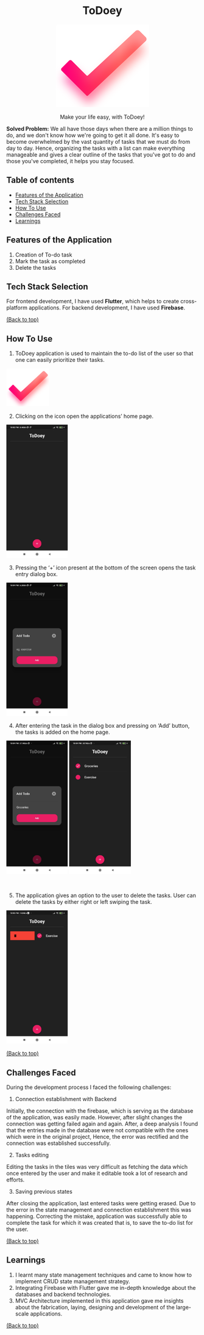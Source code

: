 <h1 align="center">ToDoey</h1>
<!-- Add banner here -->
<p align = "center">
  <img src="assets/icon.png" />
</p>

<p align = "center">
  Make your life easy, with ToDoey!
</p>

<b>Solved Problem:</b> We all have those days when there are a million things to do, and we don't know how we're going to get it all done. It's easy to become overwhelmed by the vast quantity of tasks that we must do from day to day. Hence, organizing the tasks with a list can make everything manageable and gives a clear outline of the tasks that you've got to do and those you've completed, it helps you stay focused.

## Table of contents

- [Features of the Application](#features-of-the-application)
- [Tech Stack Selection](#tech-stack-selection)
- [How To Use](#how-to-use)
- [Challenges Faced](#challenges-faced)
- [Learnings](#learnings)

## Features of the Application

1. Creation of To-do task
2. Mark the task as completed
3. Delete the tasks

## Tech Stack Selection 

For frontend development, I have used <b>Flutter</b>, which helps to create cross-platform applications. For backend development, I have used <b>Firebase</b>.

[(Back to top)](#table-of-contents)

## How To Use

1. ToDoey application is used to maintain the to-do list of the user so that one can easily prioritize their tasks.

<img src="assets/icon.png" height="100px"> 

<br>

2. Clicking on the icon open the applications’ home page.

<img src="assets/HomeScreen.jpeg" height="350px"> 

<br>

3. Pressing the ‘+’ icon present at the bottom of the screen opens the task entry dialog box.

<img src="assets/TodoTile.jpeg" height="350px"> 

<br>

4. After entering the task in the dialog box and pressing on ‘Add’ button, the tasks is added on the home page.

<img src="assets/AddingTask.jpeg" height="350px">   <img src="assets/CompletingTask.jpeg" height="350px"> 

<br>

5. The application gives an option to the user to delete the tasks. User can delete the tasks by either right or left swiping the task.

<img src="assets/DeletingTask.jpeg" height="350px">

<br>

[(Back to top)](#table-of-contents)

## Challenges Faced

 During the development process I faced the following challenges: 

1. Connection establishment with Backend

Initially, the connection with the firebase, which is serving as the database of the application, was easily made. However, after slight changes the connection was getting failed again and again. After, a deep analysis I found that the entries made in the database were not compatible with the ones which were in the original project, Hence, the error was rectified and the connection was established successfully.

2. Tasks editing

Editing the tasks in the tiles was very difficult as fetching the data which once entered by the user and make it editable took a lot of research and efforts.

3. Saving previous states

After closing the application, last entered tasks were getting erased. Due to the error in the state management and connection establishment this was happening. Correcting the mistake, application was successfully able to complete the task for which it was created that is, to save the to-do list for the user.

[(Back to top)](#table-of-contents)

## Learnings

1. I learnt many state management techniques and came to know how to implement CRUD state management strategy.
2. Integrating Firebase with Flutter gave me in-depth knowledge about the databases and backend technologies.
3. MVC Architecture implemented in this application gave me insights about the fabrication, laying, designing and development of the large-scale applications.

[(Back to top)](#table-of-contents)
